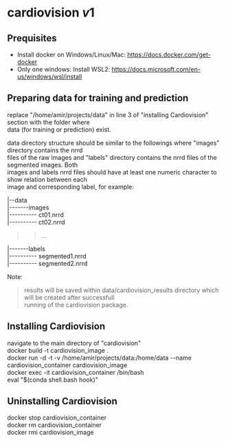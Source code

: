 # cardiovision $v1$

## Prequisites
- Install docker on Windows/Linux/Mac: https://docs.docker.com/get-docker
- Only one windows: Install WSL2: https://docs.microsoft.com/en-us/windows/wsl/install

## Preparing data for training and prediction
replace "/home/amir/projects/data" in line 3 of "installing Cardiovision" section with the folder where\
data (for training or prediction) exist.

data directory structure should be similar to the followings where "images" directory contains the nrrd\
files of the raw images and "labels" directory contains the nrrd files of the segmented images. Both\
images and labels nrrd files should have at least one numeric character to show relation between each\
image and corresponding label, for example:

|--data\
|-------images\
|---------- ct01.nrrd\
|---------- ct02.nrrd
>>...

|-------labels\
|---------- segmented1.nrrd\
|---------- segmented2.nrrd

Note:
> results will be saved within data/cardiovision_results directory which will be created after successfull\
running of the cardiovision package.

## Installing Cardiovision
navigate to the main directory of "cardiovision"\
docker build -t cardiovision_image .\
docker run -d -t -v /home/amir/projects/data:/home/data --name cardiovision_container cardiovision_image\
docker exec -it cardiovision_container /bin/bash\
eval "$(conda shell.bash hook)"

## Uninstalling Cardiovision
docker stop cardiovision_container\
docker rm cardiovision_container\
docker rmi cardiovision_image
